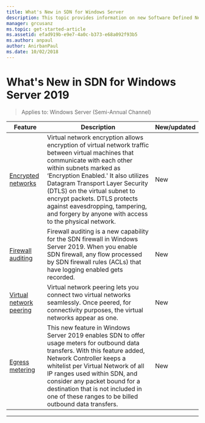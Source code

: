 ```yaml
---
title: What's New in SDN for Windows Server
description: This topic provides information on new Software Defined Networking features for Windows Server 1709
manager: grcusanz
ms.topic: get-started-article
ms.assetid: efad919b-e9e7-4a0c-b373-e68a092f93b5
ms.author: anpaul
author: AnirbanPaul
ms.date: 10/02/2018
---
```

# What's New in SDN for Windows Server 2019

>Applies to: Windows Server (Semi-Annual Channel)


|                         **Feature**                          |                                                                                                                                                                                         **Description**                                                                                                                                                                                         | **New/updated** |
|--------------------------------------------------------------|-------------------------------------------------------------------------------------------------------------------------------------------------------------------------------------------------------------------------------------------------------------------------------------------------------------------------------------------------------------------------------------------------|-----------------|
| [Encrypted networks](vnet-encryption/sdn-vnet-encryption.md) | Virtual network encryption allows encryption of virtual network traffic between virtual machines that communicate with each other within subnets marked as ‘Encryption Enabled.' It also utilizes Datagram Transport Layer Security (DTLS) on the virtual subnet to encrypt packets. DTLS protects against eavesdropping, tampering, and forgery by anyone with access to the physical network. |       New       |
|    [Firewall auditing](security/sdn-firewall-auditing.md)    |                                                                                            Firewall auditing is a new capability for the SDN firewall in Windows Server 2019. When you enable SDN firewall, any flow processed by SDN firewall rules (ACLs) that have logging enabled gets recorded.                                                                                            |       New       |
| [Virtual network peering](vnet-peering/sdn-vnet-peering.md)  |                                                                                                                      Virtual network peering lets you connect two virtual networks seamlessly. Once peered, for connectivity purposes, the virtual networks appear as one.                                                                                                                      |       New       |
|           [Egress metering](manage/sdn-egress.md)            |                  This new feature in Windows Server 2019 enables SDN to offer usage meters for outbound data transfers. With this feature added, Network Controller keeps a whitelist per Virtual Network of all IP ranges used within SDN, and consider any packet bound for a destination that is not included in one of these ranges to be billed outbound data transfers.                   |       New       |

---



